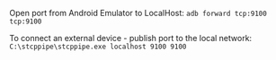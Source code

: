 Open port from Android Emulator to LocalHost:
`adb forward tcp:9100 tcp:9100`

To connect an external device - publish port to the local network:
`C:\stcppipe\stcppipe.exe localhost 9100 9100`

